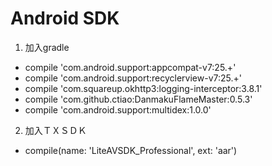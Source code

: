 
# Android SDK

1. 加入gradle 
* compile 'com.android.support:appcompat-v7:25.+'
* compile 'com.android.support:recyclerview-v7:25.+'
* compile 'com.squareup.okhttp3:logging-interceptor:3.8.1'
* compile 'com.github.ctiao:DanmakuFlameMaster:0.5.3'
* compile 'com.android.support:multidex:1.0.0'
    
2. 加入ＴＸＳＤＫ
* compile(name: 'LiteAVSDK_Professional', ext: 'aar')
